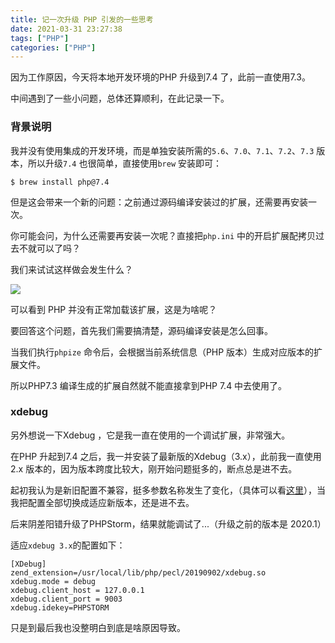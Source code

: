 ```yaml
---
title: 记一次升级 PHP 引发的一些思考
date: 2021-03-31 23:27:38
tags: ["PHP"]
categories: ["PHP"]
---
```


因为工作原因，今天将本地开发环境的PHP 升级到7.4 了，此前一直使用7.3。

中间遇到了一些小问题，总体还算顺利，在此记录一下。

<!-- more -->

### 背景说明
我并没有使用集成的开发环境，而是单独安装所需的`5.6`、`7.0`、`7.1`、`7.2`、`7.3` 版本，所以升级`7.4` 也很简单，直接使用`brew` 安装即可：

```
$ brew install php@7.4
```

但是这会带来一个新的问题：之前通过源码编译安装过的扩展，还需要再安装一次。

你可能会问，为什么还需要再安装一次呢？直接把`php.ini` 中的开启扩展配拷贝过去不就可以了吗？

我们来试试这样做会发生什么？

![](https://cdn.jsdelivr.net/gh/0xAiKang/CDN/blog/images/20210331215353.png)

可以看到 PHP 并没有正常加载该扩展，这是为啥呢？

要回答这个问题，首先我们需要搞清楚，源码编译安装是怎么回事。

当我们执行`phpize` 命令后，会根据当前系统信息（PHP 版本）生成对应版本的扩展文件。

所以PHP7.3 编译生成的扩展自然就不能直接拿到PHP 7.4 中去使用了。

### xdebug

另外想说一下Xdebug ，它是我一直在使用的一个调试扩展，非常强大。

在PHP 升起到7.4 之后，我一并安装了最新版的Xdebug（3.x），此前我一直使用 2.x 版本的，因为版本跨度比较大，刚开始问题挺多的，断点总是进不去。

起初我认为是新旧配置不兼容，挺多参数名称发生了变化，（具体可以看[这里](https://xdebug.org/docs/upgrade_guide/en)），当我把配置全部切换成适应新版本，还是进不去。

后来阴差阳错升级了PHPStorm，结果就能调试了...（升级之前的版本是 2020.1）

适应`xdebug 3.x`的配置如下：
```
[XDebug]
zend_extension=/usr/local/lib/php/pecl/20190902/xdebug.so
xdebug.mode = debug
xdebug.client_host = 127.0.0.1
xdebug.client_port = 9003
xdebug.idekey=PHPSTORM
```

只是到最后我也没整明白到底是啥原因导致。